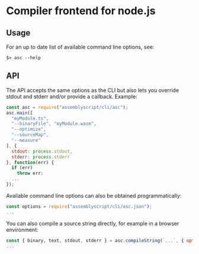 Compiler frontend for node.js
=============================

Usage
-----

For an up to date list of available command line options, see:

```
$> asc --help
```

API
---

The API accepts the same options as the CLI but also lets you override stdout and stderr and/or provide a callback. Example:

```js
const asc = require("assemblyscript/cli/asc");
asc.main([
  "myModule.ts",
  "--binaryFile", "myModule.wasm",
  "--optimize",
  "--sourceMap",
  "--measure"
], {
  stdout: process.stdout,
  stderr: process.stderr
}, function(err) {
  if (err)
    throw err;
  ...
});
```

Available command line options can also be obtained programmatically:

```js
const options = require("assemblyscript/cli/asc.json");
...
```

You can also compile a source string directly, for example in a browser environment:

```js
const { binary, text, stdout, stderr } = asc.compileString(`...`, { optimize: 2 });
...
```
